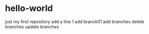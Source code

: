# hello-world
just my first repository
add a line 1
add branck01
add branches
delete branches
update branches